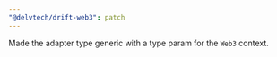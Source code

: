 ```yaml
---
"@delvtech/drift-web3": patch
---
```


Made the adapter type generic with a type param for the `Web3` context.
